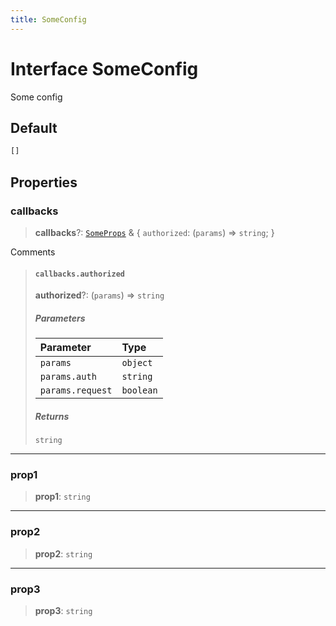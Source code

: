 ```yaml
---
title: SomeConfig
---
```


# Interface SomeConfig

Some config

## Default

```ts
[]
```

## Properties

### callbacks

> **callbacks**?: [`SomeProps`](interface.SomeProps.md) & \{
  `authorized`: (`params`) => `string`;
 }

Comments

> #### `callbacks.authorized`
>
> **authorized**?: (`params`) => `string`
>
> ##### Parameters
>
>
> | Parameter | Type |
> | :------ | :------ |
> | `params` | `object` |
> | `params.auth` | `string` |
> | `params.request` | `boolean` |
>
>
> ##### Returns
>
> `string`
>
>
>
>

***

### prop1

> **prop1**: `string`

***

### prop2

> **prop2**: `string`

***

### prop3

> **prop3**: `string`
